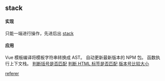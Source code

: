 ## stack

#### 实现

只能一端进行操作，先进后出
[stack](./stack/stack.js)

#### 应用

Vue 模板编译将模板字符串转换成 AST。
自动更新最新版本的 NPM 包。
函数执行上下文栈。
[判断括号是否匹配](./stack/stack1.js)
[判断 HTML 标签是否匹配](./stack/stack2.js)
[版本号比较大小](./stack/stack3.js)

[referer](https://juejin.cn/post/6984990913118339085#heading-0)

